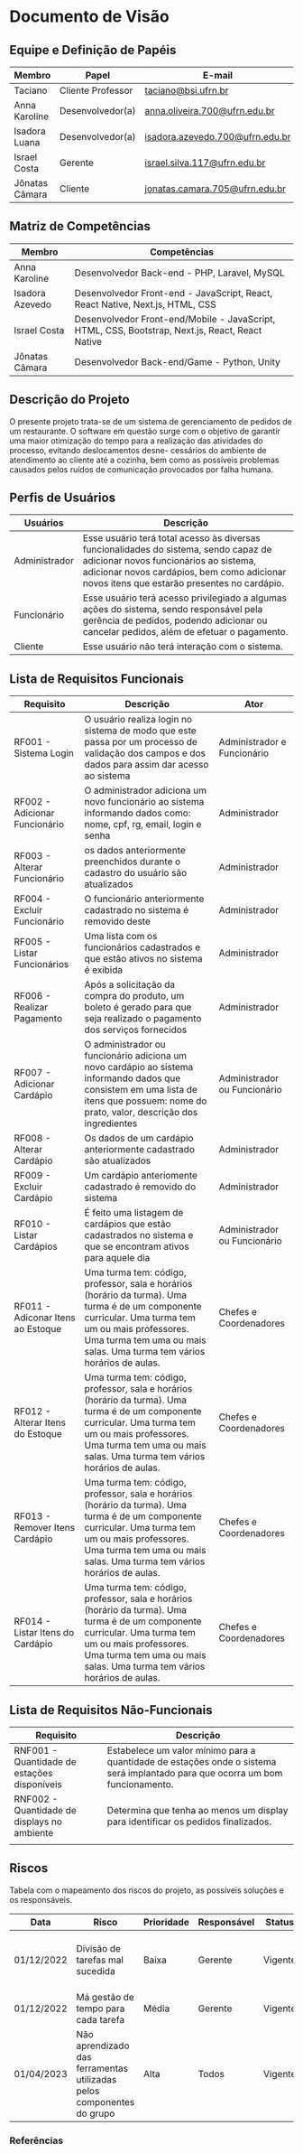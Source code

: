 # Documento de Visão

## Equipe e Definição de Papéis

| Membro         | Papel             | E-mail                          |
| -------------- | ----------------- | ------------------------------- |
| Taciano        | Cliente Professor | taciano@bsi.ufrn.br             |
| Anna Karoline  | Desenvolvedor(a)  | anna.oliveira.700@ufrn.edu.br   |
| Isadora Luana  | Desenvolvedor(a)  | isadora.azevedo.700@ufrn.edu.br |
| Israel Costa   | Gerente           | israel.silva.117@ufrn.edu.br    |
| Jônatas Câmara | Cliente           | jonatas.camara.705@ufrn.edu.br  |

## Matriz de Competências

| Membro          | Competências                                                                                    |
| --------------- | ----------------------------------------------------------------------------------------------- |
| Anna Karoline   | Desenvolvedor Back-end - PHP, Laravel, MySQL                                                    |
| Isadora Azevedo | Desenvolvedor Front-end - JavaScript, React, React Native, Next.js, HTML, CSS                   |
| Israel Costa    | Desenvolvedor Front-end/Mobile - JavaScript, HTML, CSS, Bootstrap, Next.js, React, React Native |
| Jônatas Câmara  | Desenvolvedor Back-end/Game - Python, Unity                                                     |

## Descrição do Projeto

O presente projeto trata-se de um sistema de gerenciamento de pedidos de um restaurante. O software em questão surge com o objetivo de garantir uma maior otimização
do tempo para a realização das atividades do processo, evitando deslocamentos desne-
cessários do ambiente de atendimento ao cliente até a cozinha, bem como as possíveis
problemas causados pelos ruídos de comunicação provocados por falha humana.

## Perfis de Usuários

|Usuários|Descrição|
---------|---------|
|Administrador| Esse usuário terá total acesso às diversas funcionalidades do sistema, sendo capaz de adicionar novos funcionários ao sistema, adicionar novos cardápios, bem como adicionar novos itens que estarão presentes no cardápio.
|Funcionário| Esse usuário terá acesso privilegiado a algumas ações do sistema, sendo responsável pela gerência de pedidos, podendo adicionar ou cancelar pedidos, além de efetuar o pagamento. 
|Cliente| Esse usuário não terá interação com o sistema.

## Lista de Requisitos Funcionais

| Requisito                         | Descrição                                                                                                                                                                                                                     | Ator                         |
| --------------------------------- | ----------------------------------------------------------------------------------------------------------------------------------------------------------------------------------------------------------------------------- | ---------------------------- |
| RF001 - Sistema Login             | O usuário realiza login no sistema de modo que este passa por um processo de validação dos campos e dos dados para assim dar acesso ao sistema                                                                                | Administrador e Funcionário  |
| RF002 - Adicionar Funcionário     | O administrador adiciona um novo funcionário ao sistema informando dados como: nome, cpf, rg, email, login e senha                                                                                                            | Administrador                |
| RF003 - Alterar Funcionário       | os dados anteriormente preenchidos durante o cadastro do usuário são atualizados                                                                                                                                              | Administrador                |
| RF004 - Excluir Funcionário       | O funcionário anteriormente cadastrado no sistema é removido deste                                                                                                                                                            | Administrador                |
| RF005 - Listar Funcionários       | Uma lista com os funcionários cadastrados e que estão ativos no sistema é exibida                                                                                                                                             | Administrador                |
| RF006 - Realizar Pagamento        | Após a solicitação da compra do produto, um boleto é gerado para que seja realizado o pagamento dos serviços fornecidos                                                                                                       | Administrador                |
| RF007 - Adicionar Cardápio        | O administrador ou funcionário adiciona um novo cardápio ao sistema informando dados que consistem em uma lista de itens que possuem: nome do prato, valor, descrição dos ingredientes                                        | Administrador ou Funcionário |
| RF008 - Alterar Cardápio          | Os dados de um cardápio anteriormente cadastrado são atualizados                                                                                                                                                              | Administrador                |
| RF009 - Excluir Cardápio          | Um cardápio anteriomente cadastrado é removido do sistema                                                                                                                                                                     | Administrador                |
| RF010 - Listar Cardápios          | É feito uma listagem de cardápios que estão cadastrados no sistema e que se encontram ativos para aquele dia                                                                                                                  | Administrador ou Funcionário |
| RF011 - Adiconar Itens ao Estoque | Uma turma tem: código, professor, sala e horários (horário da turma). Uma turma é de um componente curricular. Uma turma tem um ou mais professores. Uma turma tem uma ou mais salas. Uma turma tem vários horários de aulas. | Chefes e Coordenadores       |
| RF012 - Alterar Itens do Estoque  | Uma turma tem: código, professor, sala e horários (horário da turma). Uma turma é de um componente curricular. Uma turma tem um ou mais professores. Uma turma tem uma ou mais salas. Uma turma tem vários horários de aulas. | Chefes e Coordenadores       |
| RF013 - Remover Itens Cardápio    | Uma turma tem: código, professor, sala e horários (horário da turma). Uma turma é de um componente curricular. Uma turma tem um ou mais professores. Uma turma tem uma ou mais salas. Uma turma tem vários horários de aulas. | Chefes e Coordenadores       |
| RF014 - Listar Itens do Cardápio  | Uma turma tem: código, professor, sala e horários (horário da turma). Uma turma é de um componente curricular. Uma turma tem um ou mais professores. Uma turma tem uma ou mais salas. Uma turma tem vários horários de aulas. | Chefes e Coordenadores       |

## Lista de Requisitos Não-Funcionais

| Requisito                                   | Descrição                                                                                                                     |
| ------------------------------------------- | ----------------------------------------------------------------------------------------------------------------------------- |
| RNF001 - Quantidade de estações disponíveis | Estabelece um valor mínimo para a quantidade de estações onde o sistema será implantado para que ocorra um bom funcionamento. |
| RNF002 - Quantidade de displays no ambiente | Determina que tenha ao menos um display para identificar os pedidos finalizados.                                              |
|                                             |

## Riscos

Tabela com o mapeamento dos riscos do projeto, as possíveis soluções e os responsáveis.

| Data       | Risco                                                                 | Prioridade | Responsável | Status  | Providência/Solução                                                                     |
| ---------- | --------------------------------------------------------------------- | ---------- | ----------- | ------- | --------------------------------------------------------------------------------------- |
| 01/12/2022 | Divisão de tarefas mal sucedida                                       | Baixa      | Gerente     | Vigente | Acompanhar de perto o desenvolvimento de cada membro da equipe                          |
| 01/12/2022 | Má gestão de tempo para cada tarefa                                   | Média      | Gerente     | Vigente | Acompanhar o desenvolvimento e prazo de cada tarefa.                                    |
| 01/04/2023 | Não aprendizado das ferramentas utilizadas pelos componentes do grupo | Alta       | Todos       | Vigente | Reforçar estudos sobre as ferramentas e aulas com a integrante que conhece a ferramenta |

### Referências
